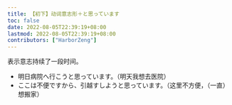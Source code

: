 ```yaml
---
title: 【初下】动词意志形＋と思っています
toc: false
date: 2022-08-05T22:39:19+08:00
lastmod: 2022-08-05T22:39:19+08:00
contributors: ["HarborZeng"]
---
```


表示意志持续了一段时间。

- 明日病院へ行こうと思っています。（明天我想去医院）
- ここは不便ですから、引越すしようと思っています。（这里不方便，（一直）想搬家）

